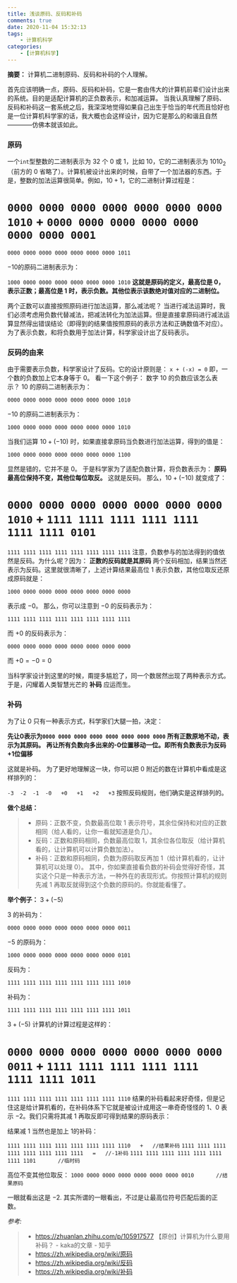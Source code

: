 ```yaml
---
title: 浅谈原码、反码和补码
comments: true
date: 2020-11-04 15:32:13
tags:
    - 计算机科学
categories:
    - [计算机科学]
---
```

__摘要：__
计算机二进制原码、反码和补码的个人理解。
<!--more-->

首先应该明确一点，原码、反码和补码，它是一套由伟大的计算机前辈们设计出来的系统。目的是适配计算机的正负数表示，和加减运算。
当我认真理解了原码、反码和补码这一套系统之后，我深深地觉得如果自己出生于恰当的年代而且恰好也是一位计算机科学家的话，我大概也会这样设计，因为它是那么的和谐且自然————仿佛本就该如此。
### 原码
一个`int`型整数的二进制表示为 $32$ 个 $0$ 或 $1$，比如 $10$，它的二进制表示为 $1010_2$（前方的 $0$ 省略了）。计算机被设计出来的时候，自带了一个加法器的东西。于是，整数的加法运算很简单。例如，$10 + 1$，它的二进制计算过程是：

`0000 0000 0000 0000 0000 0000 0000 1010`
+
`0000 0000 0000 0000 0000 0000 0000 0001`
=
`0000 0000 0000 0000 0000 0000 0000 1011`

$-10$的原码二进制表示为：

`1000 0000 0000 0000 0000 0000 0000 1010`
__这就是原码的定义，最高位是 $0$，表示正数；最高位是 $1$ 时，表示负数。其他位表示该数绝对值对应的二进制位。__

两个正数可以直接按照原码进行加法运算，那么减法呢？
当进行减法运算时，我们必须考虑用负数代替减法，把减法转化为加法运算。但是直接拿原码进行减法运算显然得出错误结论（即得到的结果值按照原码的表示方法和正确数值不对应）。为了表示负数，和将负数用于加法计算，科学家设计出了反码表示。

### 反码的由来
由于需要表示负数，科学家设计了反码。它的设计原则是：
`x + (-x) = 0`
即，一个数的负数加上它本身等于 $0$。
看一下这个例子：
数字 $10$ 的负数应该怎么表示？
$10$ 的原码二进制表示为：

`0000 0000 0000 0000 0000 0000 0000 1010`

$-10$ 的原码二进制表示为：

`1000 0000 0000 0000 0000 0000 0000 1010`

当我们运算 $10 + (-10)$ 时，如果直接拿原码当负数进行加法运算，得到的值是：

`1000 0000 0000 0000 0000 0000 0000 1100`

显然是错的，它并不是 $0$。
于是科学家为了适配负数计算，将负数表示为：
__原码最高位保持不变，其他位每位取反。__
这就是反码。
那么，$10 + (-10)$ 就变成了：

`0000 0000 0000 0000 0000 0000 0000 1010`
+
`1111 1111 1111 1111 1111 1111 1111 0101`
=
`1111 1111 1111 1111 1111 1111 1111 1111`
注意，负数参与的加法得到的值依然是反码。为什么呢？因为：
__正数的反码就是其原码__
两个反码相加，结果当然还表示为反码。这里就很清晰了，上述计算结果最高位 $1$ 表示负数，其他位取反还原成原码就是：

`1000 0000 0000 0000 0000 0000 0000 0000`

表示成 $-0$。
那么，你可以注意到 $-0$ 的反码表示为：

`1111 1111 1111 1111 1111 1111 1111 1111  `

而 $+0$ 的反码表示为：

`0000 0000 0000 0000 0000 0000 0000 0000`

而 $+0 = -0 = 0$

当科学家设计到这里的时候，甭提多尴尬了，同一个数居然出现了两种表示方式。于是，闪耀着人类智慧光芒的 __补码__ 应运而生。

### 补码
为了让 $0$ 只有一种表示方式，科学家们大腿一拍，决定：

__先让0表示为`0000 0000 0000 0000 0000 0000 0000 0000`__
__所有正数原地不动，表示为其原码。__
__再让所有负数向多出来的-0位置移动一位。即所有负数表示为反码+1位偏移__

这就是补码。 
为了更好地理解这一块，你可以把 $0$ 附近的数在计算机中看成是这样排列的：

`-3  -2  -1  -0   +0   +1   +2   +3`
按照反码规则，他们确实是这样排列的。

__做个总结：__
> + 原码：正数不变，负数最高位取 $1$ 表示符号，其余位保持和对应的正数相同（给人看的，让你一看就知道是负几）。
> + 反码：正数和原码相同，负数最高位取 $1$，其余位各位取反（给计算机看的，让计算机可以计算负数加法）。
> + 补码：正数和原码相同，负数为原码取反再加 $1$（给计算机看的，让计算机可以处理 $0$）。
其中，你如果直接看负数的补码会觉得好奇怪，其实这个只是一种表示方法，一种外在的表现形式。你按照计算机的规则先减 $1$ 再取反就得到这个负数的原码的。你就能看懂了。

__举个例子：__
$3 + (-5)$

$3$ 的补码为：

`0000 0000 0000 0000 0000 0000 0000 0011`

$-5$ 的原码为：

`1000 0000 0000 0000 0000 0000 0000 0101`

反码为：

`1111 1111 1111 1111 1111 1111 1111 1010`

补码为：

`1111 1111 1111 1111 1111 1111 1111 1011`

$3 + (-5)$ 计算机的计算过程是这样的：

`0000 0000 0000 0000 0000 0000 0000 0011`
+
`1111 1111 1111 1111 1111 1111 1111 1011`
=
`1111 1111 1111 1111 1111 1111 1111 1110`
结果的补码看起来好奇怪，但是记住这是给计算机看的，在补码体系下它就是被设计成用这一串奇奇怪怪的 $1$、$0$ 表示 $-2$。我们只需将其减 $1$ 再取反即可得到结果的原码表示：

结果减 $1$ 当然也是加上 $1$的补码：

`1111 1111 1111 1111 1111 1111 1111 1110   +   //结果补码`
`1111 1111 1111 1111 1111 1111 1111 1111   =   //-1补码`
`1111 1111 1111 1111 1111 1111 1111 1101       //临时码`

高位不变其他位取反：
`1000 0000 0000 0000 0000 0000 0000 0010       //结果原码`

一眼就看出这是 $-2$.
其实所谓的一眼看出，不过是让最高位符号匹配后面的正数。


_参考:_
> +  https://zhuanlan.zhihu.com/p/105917577 【原创】计算机为什么要用补码？ - kaka的文章 - 知乎
> +  https://zh.wikipedia.org/wiki/原码
> +  https://zh.wikipedia.org/wiki/反码
> +  https://zh.wikipedia.org/wiki/补码








                                          
                                        


